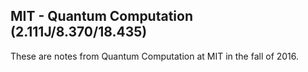 ## MIT - Quantum Computation (2.111J/8.370/18.435)
These are notes from Quantum Computation at MIT in the fall of 2016.